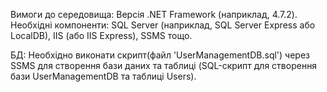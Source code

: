 Вимоги до середовища:
Версія .NET Framework (наприклад, 4.7.2).
Необхідні компоненти: SQL Server (наприклад, SQL Server Express або LocalDB), IIS (або IIS Express), SSMS тощо.

БД:
Необхідно виконати скрипт(файл 'UserManagementDB.sql') через SSMS для створення бази даних та таблиці (SQL-скрипт для створення бази UserManagementDB та таблиці Users).
